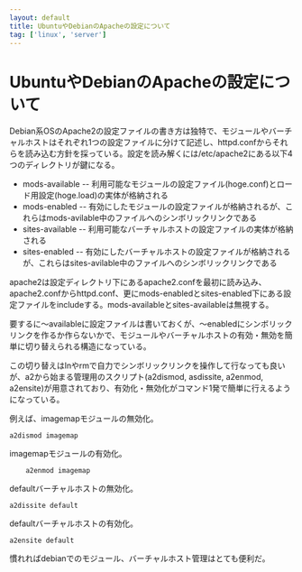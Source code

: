 ```yaml
---
layout: default
title: UbuntuやDebianのApacheの設定について
tag: ['linux', 'server']
---
```


# UbuntuやDebianのApacheの設定について

Debian系OSのApache2の設定ファイルの書き方は独特で、モジュールやバーチャルホストはそれぞれ1つの設定ファイルに分けて記述し、httpd.confからそれらを読み込む方針を採っている。設定を読み解くには/etc/apache2にある以下4つのディレクトリが鍵になる。

- mods-available -- 利用可能なモジュールの設定ファイル(hoge.conf)とロード用設定(hoge.load)の実体が格納される
- mods-enabled -- 有効にしたモジュールの設定ファイルが格納されるが、これらはmods-avilable中のファイルへのシンボリックリンクである
- sites-available -- 利用可能なバーチャルホストの設定ファイルの実体が格納される
- sites-enabled -- 有効にしたバーチャルホストの設定ファイルが格納されるが、これらはsites-avilable中のファイルへのシンボリックリンクである

apache2は設定ディレクトリ下にあるapache2.confを最初に読み込み、apache2.confからhttpd.conf、更にmods-enabledとsites-enabled下にある設定ファイルをincludeする。mods-availableとsites-availableは無視する。

要するに〜availableに設定ファイルは書いておくが、〜enabledにシンボリックリンクを作るか作らないかで、モジュールやバーチャルホストの有効・無効を簡単に切り替えられる構造になっている。

この切り替えはlnやrmで自力でシンボリックリンクを操作して行なっても良いが、a2から始まる管理用のスクリプト(a2dismod, asdissite, a2enmod, a2ensite)が用意されており、有効化・無効化がコマンド1発で簡単に行えるようになっている。

例えば、imagemapモジュールの無効化。

    a2dismod imagemap

imagemapモジュールの有効化。

		a2enmod imagemap

defaultバーチャルホストの無効化。

    a2dissite default

defaultバーチャルホストの有効化。

    a2ensite default

慣れればdebianでのモジュール、バーチャルホスト管理はとても便利だ。
